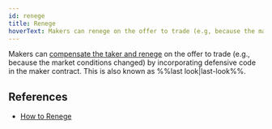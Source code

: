```yaml
---
id: renege
title: Renege
hoverText: Makers can renege on the offer to trade (e.g, because the market conditions changed) by incorporating defensive code in the maker contract.
---
```


Makers can [compensate the taker and renege](../contracts/background/taker-compensation.md) on the offer to trade (e.g., because the market conditions changed) by incorporating defensive code in the maker contract. This is also known as %%last look|last-look%%.

## References
* [How to Renege](../strat-lib/guides/howToRenege.md)
